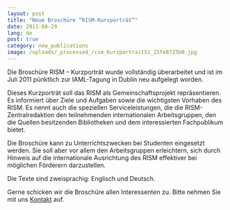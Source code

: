 ```yaml
---
layout: post
title: "Neue Broschüre “RISM-Kurzporträt”"
date: 2011-08-29
lang: de
post: true
category: new_publications
image: /uploads/_processed_/csm_KurzportraitS1_25fe8723b0.jpg
---
```



Die Broschüre RISM – Kurzporträt wurde vollständig überarbeitet und ist im Juli 2011 pünktlich zur IAML-Tagung in Dublin neu aufgelegt worden.

Dieses Kurzporträt soll das RISM als Gemeinschaftsprojekt repräsentieren. Es informiert über Ziele und Aufgaben sowie die wichtigsten Vorhaben des RISM. Es nennt auch die speziellen Serviceleistungen, die die RISM-Zentralredaktion den teilnehmenden internationalen Arbeitsgruppen, den die Quellen besitzenden Bibliotheken und dem interessierten Fachpublikum bietet.

Die Broschüre kann zu Unterrichtszwecken bei Studenten eingesetzt werden. Sie soll aber vor allem den Arbeitsgruppen erleichtern, sich durch Hinweis auf die internationale Ausrichtung des RISM effektiver bei möglichen Förderern darzustellen.

Die Texte sind zweisprachig: Englisch und Deutsch.

Gerne schicken wir die Broschüre allen Interessenten zu. Bitte nehmen Sie mit uns [Kontakt](mailto:contact@rism.info "Öffnet ein Fenster zum Versenden der E-Mail") auf.